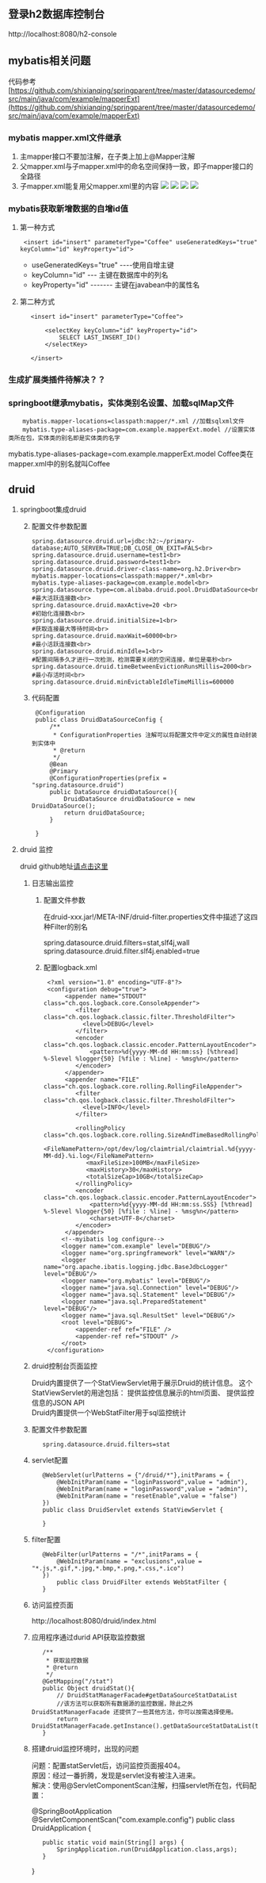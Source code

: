 ## 登录h2数据库控制台
http://localhost:8080/h2-console

## mybatis相关问题
代码参考
[https://github.com/shixianqing/springparent/tree/master/datasourcedemo/src/main/java/com/example/mapperExt](https://github.com/shixianqing/springparent/tree/master/datasourcedemo/src/main/java/com/example/mapperExt)
### mybatis mapper.xml文件继承

1. 主mapper接口不要加注解，在子类上加上@Mapper注解
2. 父mapper.xml与子mapper.xml中的命名空间保持一致，即子mapper接口的全路径
3. 子mapper.xml能复用父mapper.xml里的内容
![](https://i.imgur.com/MsnSnhi.png)
![](https://i.imgur.com/N35Ntc3.png)
![](https://i.imgur.com/dbhNZBD.png)
![](https://i.imgur.com/UL6ahNm.png)

### mybatis获取新增数据的自增id值
1. 第一种方式
    
	    
	    <insert id="insert" parameterType="Coffee" useGeneratedKeys="true" keyColumn="id" keyProperty="id">
	   
	

	- useGeneratedKeys="true" ----使用自增主键
	- keyColumn="id" --- 主键在数据库中的列名
	- keyProperty="id" ------- 主键在javabean中的属性名


	
2. 第二种方式

		  <insert id="insert" parameterType="Coffee">
		  
		      <selectKey keyColumn="id" keyProperty="id">
		          SELECT LAST_INSERT_ID()
		      </selectKey>
       
    	  </insert>
    	  
### 生成扩展类插件待解决？？

### springboot继承mybatis，实体类别名设置、加载sqlMap文件

        mybatis.mapper-locations=classpath:mapper/*.xml //加载sqlxml文件
        mybatis.type-aliases-package=com.example.mapperExt.model //设置实体类所在包，实体类的别名即是实体类的名字
        
  mybatis.type-aliases-package=com.example.mapperExt.model    Coffee类在mapper.xml中的别名就叫Coffee

## druid

1. springboot集成druid

    2. 配置文件参数配置
    
		   spring.datasource.druid.url=jdbc:h2:~/primary-database;AUTO_SERVER=TRUE;DB_CLOSE_ON_EXIT=FALS<br>
		   spring.datasource.druid.username=test1<br>
		   spring.datasource.druid.password=test1<br>
		   spring.datasource.druid.driver-class-name=org.h2.Driver<br>
		   mybatis.mapper-locations=classpath:mapper/*.xml<br>
		   mybatis.type-aliases-package=com.example.model<br>
		   spring.datasource.type=com.alibaba.druid.pool.DruidDataSource<br>
		   #最大活跃连接数<br>
		   spring.datasource.druid.maxActive=20 <br>
		   #初始化连接数<br>
		   spring.datasource.druid.initialSize=1<br>
		   #获取连接最大等待时间<br>
		   spring.datasource.druid.maxWait=60000<br>
		   #最小活跃连接数<br>
		   spring.datasource.druid.minIdle=1<br>
		   #配置间隔多久才进行一次检测，检测需要关闭的空闲连接，单位是毫秒<br>
		   spring.datasource.druid.timeBetweenEvictionRunsMillis=2000<br> 
		   #最小存活时间<br>
		   spring.datasource.druid.minEvictableIdleTimeMillis=600000 
	   
    2. 代码配置
          
            @Configuration
            public class DruidDataSourceConfig {
                /**
                 * ConfigurationProperties 注解可以将配置文件中定义的属性自动封装到实体中
                 * @return
                 */
                @Bean
                @Primary
                @ConfigurationProperties(prefix = "spring.datasource.druid")
                public DataSource druidDataSource(){
                    DruidDataSource druidDataSource = new DruidDataSource();
                    return druidDataSource;
                }
            
            }
2. druid 监控
	
	druid github地址<a href='https://github.com/alibaba/druid' target="_blank">请点击这里</a>


     1. 日志输出监控
     
        1. 配置文件参数
        
            在druid-xxx.jar!/META-INF/druid-filter.properties文件中描述了这四种Filter的别名

            spring.datasource.druid.filters=stat,slf4j,wall
            spring.datasource.druid.filter.slf4j.enabled=true
	    
	 	

		2. 配置logback.xml
		


		        <?xml version="1.0" encoding="UTF-8"?>
		        <configuration debug="true">
		             <appender name="STDOUT" class="ch.qos.logback.core.ConsoleAppender">
		                <filter class="ch.qos.logback.classic.filter.ThresholdFilter">   
		                  <level>DEBUG</level>
		                </filter>       
		                <encoder class="ch.qos.logback.classic.encoder.PatternLayoutEncoder"> 
		                    <pattern>%d{yyyy-MM-dd HH:mm:ss} [%thread] %-5level %logger{50} [%file : %line] - %msg%n</pattern>   
		                </encoder> 
		             </appender>
		             <appender name="FILE"  class="ch.qos.logback.core.rolling.RollingFileAppender"> 
		                <filter class="ch.qos.logback.classic.filter.ThresholdFilter">   
		                  <level>INFO</level>
		                </filter>    
		                    
		                <rollingPolicy class="ch.qos.logback.core.rolling.SizeAndTimeBasedRollingPolicy">
		                   <FileNamePattern>/opt/dev/log/claimtrial/claimtrial.%d{yyyy-MM-dd}.%i.log</FileNamePattern>
		                   <maxFileSize>100MB</maxFileSize>    
		                   <maxHistory>30</maxHistory>
		                   <totalSizeCap>10GB</totalSizeCap>
		                </rollingPolicy>
		                <encoder class="ch.qos.logback.classic.encoder.PatternLayoutEncoder"> 
		                    <pattern>%d{yyyy-MM-dd HH:mm:ss.SSS} [%thread] %-5level %logger{50} [%file : %line] - %msg%n</pattern> 
		                    <charset>UTF-8</charset>              
		                </encoder> 
		             </appender> 
		            <!--myibatis log configure--> 
		            <logger name="com.example" level="DEBUG"/>
		            <logger name="org.springframework" level="WARN"/>
		            <logger name="org.apache.ibatis.logging.jdbc.BaseJdbcLogger" level="DEBUG"/>
		            <logger name="org.mybatis" level="DEBUG"/>
		            <logger name="java.sql.Connection" level="DEBUG"/>
		            <logger name="java.sql.Statement" level="DEBUG"/>
		            <logger name="java.sql.PreparedStatement" level="DEBUG"/>
		            <logger name="java.sql.ResultSet" level="DEBUG"/>
		            <root level="DEBUG">
		                <appender-ref ref="FILE" />
		                <appender-ref ref="STDOUT" />
		            </root> 
		        </configuration>

       
    2. druid控制台页面监控     
      
       	Druid内置提供了一个StatViewServlet用于展示Druid的统计信息。 这个StatViewServlet的用途包括： 提供监控信息展示的html页面、 提供监控信息的JSON API<br>
    	Druid内置提供一个WebStatFilter用于sql监控统计
    
      1. 配置文件参数配置
	
                spring.datasource.druid.filters=stat

      2. servlet配置
      
                @WebServlet(urlPatterns = {"/druid/*"},initParams = {
	                @WebInitParam(name = "loginPassword",value = "admin"),
	                @WebInitParam(name = "loginPassword",value = "admin"),
	                @WebInitParam(name = "resetEnable",value = "false")
                })
                public class DruidServlet extends StatViewServlet {
                
                }

      3. filter配置
      
                @WebFilter(urlPatterns = "/*",initParams = {
                	@WebInitParam(name = "exclusions",value = "*.js,*.gif,*.jpg,*.bmp,*.png,*.css,*.ico")
                })
                	public class DruidFilter extends WebStatFilter {
                }
          
          
 
      4. 访问监控页面
	
            http://localhost:8080/druid/index.html
            
            
      5. 应用程序通过durid API获取监控数据

				/**
			     * 获取监控数据
			     * @return
			     */
			    @GetMapping("/stat")
			    public Object druidStat(){
			        // DruidStatManagerFacade#getDataSourceStatDataList 
			        //该方法可以获取所有数据源的监控数据，除此之外 DruidStatManagerFacade 还提供了一些其他方法，你可以按需选择使用。
			        return DruidStatManagerFacade.getInstance().getDataSourceStatDataList(true);
			    }
      
      
      6. 搭建druid监控环境时，出现的问题
        
           问题：配置statServlet后，访问监控页面报404。<br>
           原因：经过一番折腾，发现是servlet没有被注入进来。<br>
           解决：使用@ServletComponentScan注解，扫描servlet所在包，代码配置：<br>
           
            @SpringBootApplication
            @ServletComponentScan("com.example.config")
            public class DruidApplication {
            
                public static void main(String[] args) {
                    SpringApplication.run(DruidApplication.class,args);
                }
            }
